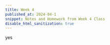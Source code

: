 ```yaml
---
title: Week 4 
published_at: 2024-04-1
snippet: Notes and Homework from Week 4 Class
disable_html_sanitization: true
---
```


yes